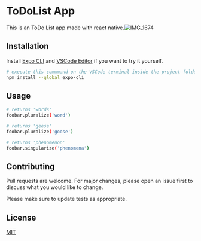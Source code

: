 # ToDoList App

This is an ToDo List app made with react native.![IMG_1674](https://user-images.githubusercontent.com/82574299/125207799-b1229880-e28e-11eb-970e-2d9a3e636709.PNG)


## Installation

Install [Expo CLI](https://pip.pypa.io/en/stable/) and [VSCode Editor](https://code.visualstudio.com/download) if you want to try it yourself.

```bash
# execute this commmand on the VSCode terminal inside the project folder
npm install --global expo-cli
```

## Usage

```bash
# returns 'words'
foobar.pluralize('word')

# returns 'geese'
foobar.pluralize('goose')

# returns 'phenomenon'
foobar.singularize('phenomena')
```

## Contributing
Pull requests are welcome. For major changes, please open an issue first to discuss what you would like to change.

Please make sure to update tests as appropriate.

## License
[MIT](https://choosealicense.com/licenses/mit/)
